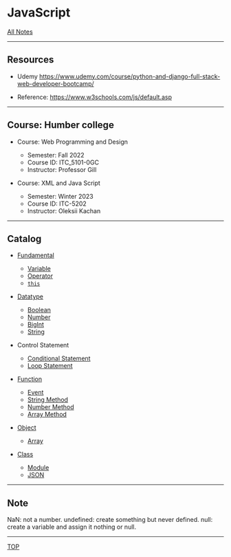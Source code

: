# JavaScript

[All Notes](../../index.md)

---

## Resources

- Udemy
  https://www.udemy.com/course/python-and-django-full-stack-web-developer-bootcamp/

- Reference:
  https://www.w3schools.com/js/default.asp

---

## Course: Humber college

- Course: Web Programming and Design

  - Semester: Fall 2022
  - Course ID: ITC_5101-0GC
  - Instructor: Professor Gill

- Course: XML and Java Script
  - Semester: Winter 2023
  - Course ID: ITC-5202
  - Instructor: Oleksii Kachan

---

## Catalog

- [Fundamental](./fundamental/fumdamental.md)

  - [Variable](./fundamental/variable.md)
  - [Operator](./fundamental/operator.md)
  - [`this`](./fundamental/this.md)

- [Datatype](./datatype/data_types.md)

  - [Boolean](./datatype/boolean.md)
  - [Number](./datatype/number.md)
  - [BigInt](./datatype/bigInt.md)
  - [String](./datatype/string.md)

- Control Statement

  - [Conditional Statement](./control_statement/condition.md)
  - [Loop Statement](./control_statement/loop.md)

- [Function](./function/function.md)

  - [Event](./function/event.md)
  - [String Method](./datatype/string_method.md)
  - [Number Method](./datatype/number_method.md)
  - [Array Method](./datatype/array_method.md)

- [Object](./object/object.md)

  - [Array](./object/array.md)

- [Class](./class/class.md)

  - [Module](./class/module.md)
  - [JSON](./class/json.md)

---

## Note

NaN: not a number.
undefined: create something but never defined.
null: create a variable and assign it nothing or null.

---

[TOP](#JavaScript)
